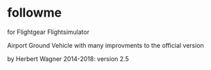 # followme
for Flightgear Flightsimulator

Airport Ground Vehicle with many improvments to the official version

by Herbert Wagner 2014-2018: version 2.5
